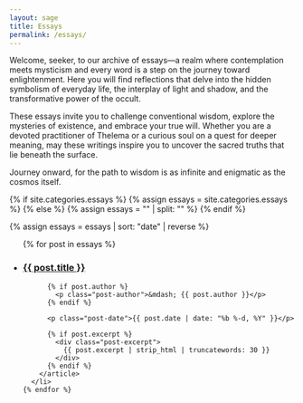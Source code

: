 ```yaml
---
layout: sage
title: Essays
permalink: /essays/
---
```


Welcome, seeker, to our archive of essays—a realm where contemplation meets mysticism and every word is a step on the journey toward enlightenment. Here you will find reflections that delve into the hidden symbolism of everyday life, the interplay of light and shadow, and the transformative power of the occult.

These essays invite you to challenge conventional wisdom, explore the mysteries of existence, and embrace your true will. Whether you are a devoted practitioner of Thelema or a curious soul on a quest for deeper meaning, may these writings inspire you to uncover the sacred truths that lie beneath the surface.

Journey onward, for the path to wisdom is as infinite and enigmatic as the cosmos itself.

<section class="category-posts">

{% if site.categories.essays %}
{% assign essays = site.categories.essays %}
{% else %}
{% assign essays = "" | split: "" %}
{% endif %}

{% assign essays = essays | sort: "date" | reverse %}

  <ul class="posts-list">
    {% for post in essays %}
      <li class="post-item" id="{{ post.title | slugify }}">
        <article class="post">
          <div class="post-title-wrapper">
            <h3 class="post-title">
              <a href="{{ post.url | relative_url }}">{{ post.title }}</a>
            </h3>
          </div>

          {% if post.author %}
            <p class="post-author">&mdash; {{ post.author }}</p>
          {% endif %}

          <p class="post-date">{{ post.date | date: "%b %-d, %Y" }}</p>

          {% if post.excerpt %}
            <div class="post-excerpt">
              {{ post.excerpt | strip_html | truncatewords: 30 }}
            </div>
          {% endif %}
        </article>
      </li>
    {% endfor %}

  </ul>
</section>
